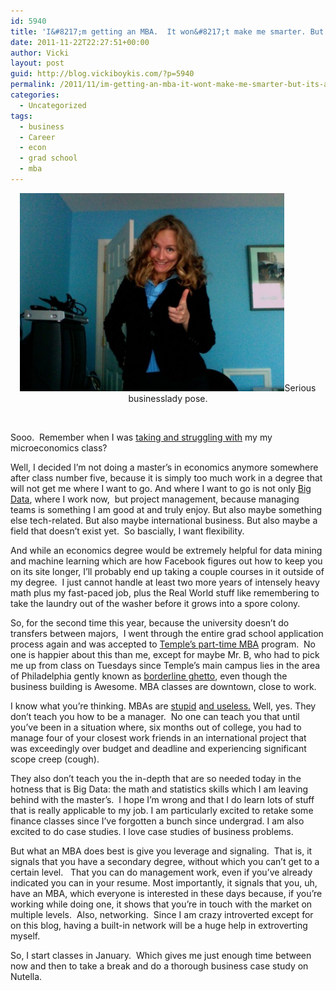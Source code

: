 ```yaml
---
id: 5940
title: 'I&#8217;m getting an MBA.  It won&#8217;t make me smarter. But it&#8217;s a smart move.'
date: 2011-11-22T22:27:51+00:00
author: Vicki
layout: post
guid: http://blog.vickiboykis.com/?p=5940
permalink: /2011/11/im-getting-an-mba-it-wont-make-me-smarter-but-its-a-smart-move/
categories:
  - Uncategorized
tags:
  - business
  - Career
  - econ
  - grad school
  - mba
---
```

<p style="text-align: center;">
  <a href="https://raw.githubusercontent.com/veekaybee/wlb/gh-pages/assets/images/2011/11/n9301935_42348358_7499.jpg"><img class="aligncenter size-full wp-image-5943" title="n9301935_42348358_7499" src="https://raw.githubusercontent.com/veekaybee/wlb/gh-pages/assets/images/2011/11/n9301935_42348358_7499.jpg" alt="" width="423" height="317" /></a>Serious businesslady pose.
</p>

&nbsp;

Sooo.  Remember when I was <a href="http://blog.vickiboykis.com/2011/08/30/grad-school-is-hard/" target="_blank">taking and struggling with</a> my my microeconomics class?

Well, I decided I&#8217;m not doing a master&#8217;s in economics anymore somewhere after class number five, because it is simply too much work in a degree that will not get me where I want to go. And where I want to go is not only <a href="http://www.cio.com.au/article/408319/2012_year_big_data_/" target="_blank">Big Data</a>, where I work now,  but project management, because managing teams is something I am good at and truly enjoy. But also maybe something else tech-related. But also maybe international business. But also maybe a field that doesn&#8217;t exist yet.  So bascially, I want flexibility.

And while an economics degree would be extremely helpful for data mining and machine learning which are how Facebook figures out how to keep you on its site longer, I&#8217;ll probably end up taking a couple courses in it outside of my degree.  I just cannot handle at least two more years of intensely heavy math plus my fast-paced job, plus the Real World stuff like remembering to take the laundry out of the washer before it grows into a spore colony.

So, for the second time this year, because the university doesn&#8217;t do transfers between majors,  I went through the entire grad school application process again and was accepted to <a href="http://www.fox.temple.edu/pmba/" target="_blank">Temple&#8217;s part-time MBA</a> program.  No one is happier about this than me, except for maybe Mr. B, who had to pick me up from class on Tuesdays since Temple&#8217;s main campus lies in the area of Philadelphia gently known as <a href="http://www.city-data.com/forum/philadelphia/57029-temple-area-bad.html" target="_blank">borderline ghetto</a>, even though the business building is Awesome. MBA classes are downtown, close to work.

I know what you&#8217;re thinking. MBAs are <a href="https://twitter.com/#!/jaltucher/status/129644915448745985" target="_blank">stupid</a> a<a href="http://www.getrichslowly.org/blog/2011/05/18/is-an-mba-worth-it/" target="_blank">nd useless.</a> Well, yes. They don&#8217;t teach you how to be a manager.  No one can teach you that until you&#8217;ve been in a situation where, six months out of college, you had to manage four of your closest work friends in an international project that was exceedingly over budget and deadline and experiencing significant scope creep (cough).

They also don&#8217;t teach you the in-depth that are so needed today in the hotness that is Big Data: the math and statistics skills which I am leaving behind with the master&#8217;s.  I hope I&#8217;m wrong and that I do learn lots of stuff that is really applicable to my job. I am particularly excited to retake some finance classes since I&#8217;ve forgotten a bunch since undergrad. I am also excited to do case studies. I love case studies of business problems.

But what an MBA does best is give you leverage and signaling.  That is, it signals that you have a secondary degree, without which you can&#8217;t get to a certain level.   That you can do management work, even if you&#8217;ve already indicated you can in your resume. Most importantly, it signals that you, uh, have an MBA, which everyone is interested in these days because, if you&#8217;re working while doing one, it shows that you&#8217;re in touch with the market on multiple levels.  Also, networking.  Since I am crazy introverted except for on this blog, having a built-in network will be a huge help in extroverting myself.

So, I start classes in January.  Which gives me just enough time between now and then to take a break and do a thorough business case study on Nutella.

&nbsp;